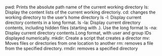 pwd: Prints the absolute path name of the current working directory
ls: Display the content lists of the current working directoriy.
cd: changes the working directory to the user’s home directory
ls -l: Display current directory contents in a long format.
ls -la: Display current directory contents, including hidden files (starting with .). Use the long format
ls -na: Display current directory contents.Long format, with user and group IDs displayed numerically.
mkdir: Create a script that creates a director
mv: Moves files or directories from one location to another
rm: removes a file from the specified directory.
rmdir: removes a specified directory
